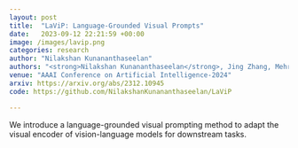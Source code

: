 ```yaml
---
layout: post
title:  "LaViP: Language-Grounded Visual Prompts"
date:   2023-09-12 22:21:59 +00:00
image: /images/lavip.png
categories: research
author: "Nilakshan Kunananthaseelan"
authors: "<strong>Nilakshan Kunananthaseelan</strong>, Jing Zhang, Mehrtash Harandi"
venue: "AAAI Conference on Artificial Intelligence-2024"
arxiv: https://arxiv.org/abs/2312.10945
code: https://github.com/NilakshanKunananthaseelan/LaViP

---
```

We introduce a language-grounded visual prompting method to adapt the visual encoder of vision-language models for downstream tasks.